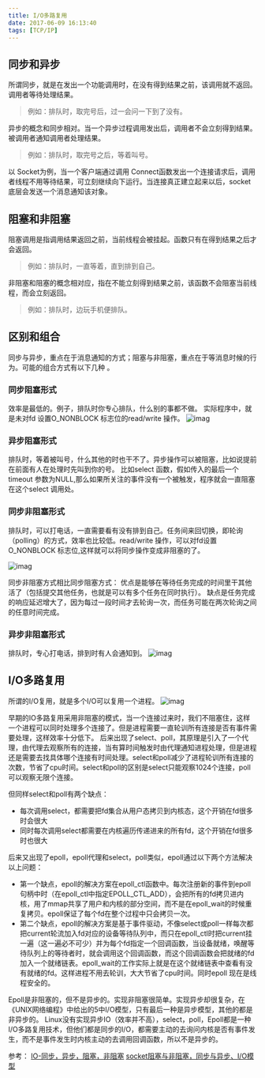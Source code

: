 ```yaml
---
title: I/O多路复用
date: 2017-06-09 16:13:40
tags: [TCP/IP]
---
```


## 同步和异步

所谓同步，就是在发出一个功能调用时，在没有得到结果之前，该调用就不返回。调用者等待处理结果。

<!-- more -->

> 例如：排队时，取完号后，过一会问一下到了没有。

异步的概念和同步相对。当一个异步过程调用发出后，调用者不会立刻得到结果。被调用者通知调用者处理结果。

> 例如：排队时，取完号之后，等着叫号。

以 Socket为例，当一个客户端通过调用 Connect函数发出一个连接请求后，调用者线程不用等待结果，可立刻继续向下运行。当连接真正建立起来以后，socket底层会发送一个消息通知该对象。 

## 阻塞和非阻塞
阻塞调用是指调用结果返回之前，当前线程会被挂起。函数只有在得到结果之后才会返回。 

> 例如：排队时，一直等着，直到排到自己。

非阻塞和阻塞的概念相对应，指在不能立刻得到结果之前，该函数不会阻塞当前线程，而会立刻返回。 

> 例如：排队时，边玩手机便排队。

## 区别和组合

同步与异步，重点在于消息通知的方式；阻塞与非阻塞，重点在于等消息时候的行为。可能的组合方式有以下几种 。

### 同步阻塞形式
效率是最低的。例子，排队时你专心排队，什么别的事都不做。 实际程序中，就是未对fd 设置O_NONBLOCK 标志位的read/write 操作。
![imag](http://pic-blog.bfvyun.com/iomulti/io-multi1.jpg)

### 异步阻塞形式
排队时，等着被叫号，什么其他的时也干不了。异步操作可以被阻塞，比如说提前在前面有人在处理时先叫到你的号。 比如select 函数，假如传入的最后一个timeout 参数为NULL,那么如果所关注的事件没有一个被触发，程序就会一直阻塞在这个select 调用处。 

### 同步非阻塞形式
排队时，可以打电话，一直需要看有没有排到自己。任务间来回切换，即轮询（polling）的方式，效率也比较低。read/write 操作，可以对fd设置O_NONBLOCK 标志位,这样就可以将同步操作变成非阻塞的了。 

![imag](http://pic-blog.bfvyun.com/iomulti/io-multi2.jpg)

同步非阻塞方式相比同步阻塞方式：
优点是能够在等待任务完成的时间里干其他活了（包括提交其他任务，也就是可以有多个任务在同时执行）。
缺点是任务完成的响应延迟增大了，因为每过一段时间才去轮询一次，而任务可能在两次轮询之间的任意时间完成。

### 异步非阻塞形式
排队时，专心打电话，排到时有人会通知到。
![imag](http://pic-blog.bfvyun.com/iomulti/io-multi3.jpg)

## I/O多路复用
所谓的I/O复用，就是多个I/O可以复用一个进程。
![imag](http://pic-blog.bfvyun.com/iomulti/io-multi4.jpg)

早期的IO多路复用采用非阻塞的模式，当一个连接过来时，我们不阻塞住，这样一个进程可以同时处理多个连接了。但是进程需要一直轮训所有连接是否有事件需要处理，这样效率十分低下。
后来出现了select、poll，其原理是引入了一个代理，由代理去观察所有的连接，当有算时间触发时由代理通知进程处理，但是进程还是需要去找具体哪个连接有时间处理。select和poll减少了进程轮训所有连接的次数，节省了cpu时间。select和poll的区别是select只能观察1024个连接，poll可以观察无限个连接。

但同样select和poll有两个缺点：

* 每次调用select，都需要把fd集合从用户态拷贝到内核态，这个开销在fd很多时会很大
* 同时每次调用select都需要在内核遍历传递进来的所有fd，这个开销在fd很多时也很大

后来又出现了epoll，epoll代理和select，poll类似，epoll通过以下两个方法解决以上问题：

* 第一个缺点，epoll的解决方案在epoll_ctl函数中。每次注册新的事件到epoll句柄中时（在epoll_ctl中指定EPOLL_CTL_ADD），会把所有的fd拷贝进内核，用了mmap共享了用户和内核的部分空间，而不是在epoll_wait的时候重复拷贝。epoll保证了每个fd在整个过程中只会拷贝一次。
* 第二个缺点，epoll的解决方案是基于事件驱动，不像select或poll一样每次都把current轮流加入fd对应的设备等待队列中，而只在epoll_ctl时把current挂一遍（这一遍必不可少）并为每个fd指定一个回调函数，当设备就绪，唤醒等待队列上的等待者时，就会调用这个回调函数，而这个回调函数会把就绪的fd加入一个就绪链表。epoll_wait的工作实际上就是在这个就绪链表中查看有没有就绪的fd。这样进程不用去轮训，大大节省了cpu时间。同时epoll 现在是线程安全的。

Epoll是非阻塞的，但不是异步的。实现非阻塞很简单。实现异步却很复杂，在《UNIX网络编程》中给出的5中I/O模型，只有最后一种是异步模型，其他的都是非异步的。
Linux没有实现异步IO（效率并不高），select，poll，Epoll都是一种I/O多路复用技术，但他们都是同步的I/O，都需要主动的去询问内核是否有事件发生，而不是事件发生时内核主动的去调用回调函数，所以不是异步的。

参考：
[IO-同步，异步，阻塞，非阻塞](http://blog.csdn.net/historyasamirror/article/details/5778378)
[socket阻塞与非阻塞，同步与异步、I/O模型](http://blog.csdn.net/hguisu/article/details/7453390)
